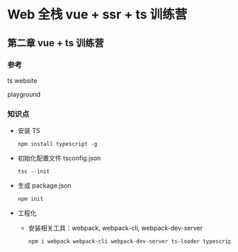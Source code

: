 # Web 全栈 vue + ssr + ts 训练营

## **第二章** **vue + ts 训练营**

### 参考

ts website

playground



### 知识点

- 安装 TS

  ```
  npm install typescript -g
  ```



- 初始化配置文件 tsconfig.json

  ```
  tsc --init
  ```

- 生成 package.json

  ```
  npm init
  ```

- 工程化

  - 安装相关工具：webpack, webpack-cli, webpack-dev-server

    ```bash
    npm i webpack webpack-cli webpack-dev-server ts-loader typescript html-webpack-plugin
    ```

    
